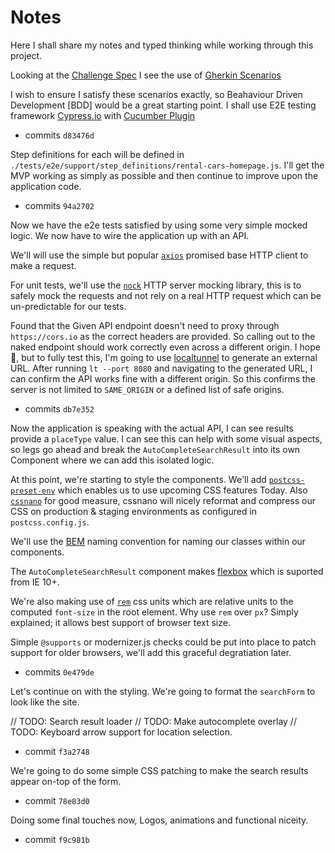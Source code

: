 # Notes

Here I shall share my notes and typed thinking while working through this project.

Looking at the [Challenge Spec](./CHALLENGE.pdf) I see the use of [Gherkin Scenarios](https://docs.cucumber.io/gherkin/reference/)

I wish to ensure I satisfy these scenarios exactly, so Beahaviour Driven Development [BDD] would be a great starting point.
I shall use E2E testing framework [Cypress.io](https://www.cypress.io/) with [Cucumber Plugin](https://github.com/TheBrainFamily/cypress-cucumber-preprocessor)

- commits `d83476d`

Step definitions for each will be defined in `./tests/e2e/support/step_definitions/rental-cars-homepage.js`.
I'll get the MVP working as simply as possible and then continue to improve upon the application code.

- commits `94a2702`

Now we have the e2e tests satisfied by using some very simple mocked logic.
We now have to wire the application up with an API.

We'll will use the simple but popular [`axios`](https://github.com/axios/axios) promised base HTTP client to make a request.

For unit tests, we'll use the [`nock`](https://github.com/nock/nock) HTTP server mocking library, this is to safely mock the requests and not rely on a real HTTP request which can be un-predictable for our tests.

Found that the Given API endpoint doesn't need to proxy through `https://cors.io` as the correct headers are provided.  So calling out to the naked endpoint should work correctly even across a different origin.
I hope 🤔,  but to fully test this, I'm going to use [localtunnel](https://localtunnel.github.io/www/) to generate an external URL.
After running `lt --port 8080` and navigating to the generated URL, I can confirm the API works fine with a different origin.  So this confirms the server is not limited to `SAME_ORIGIN` or a defined list of safe origins.

- commits `db7e352`

Now the application is speaking with the actual API, I can see results provide a `placeType` value.  I can see this can help with some visual aspects, so legs go ahead and break the `AutoCompleteSearchResult` into its own Component where we can add this isolated logic.

At this point, we're starting to style the components.  We'll add [`postcss-preset-env`](https://preset-env.cssdb.org/) which enables us to use upcoming CSS features Today. Also [`cssnano`](https://cssnano.co/) for good measure, cssnano will nicely reformat and compress our CSS on production & staging environments as configured in `postcss.config.js`.

We'll use the [BEM](http://getbem.com/) naming convention for naming our classes within our components.

The `AutoCompleteSearchResult` component makes [flexbox](https://caniuse.com/#feat=flexbox) which is suported from IE 10+.

We're also making use of [`rem`](https://www.w3.org/TR/css3-values/#font-relative-lengths) css units which are relative units to the computed `font-size` in the root element.
Why use `rem` over `px`? Simply explained; it allows best support of browser text size.

Simple `@supports` or modernizer.js checks could be put into place to patch support for older browsers, we'll add this graceful degratiation later.

- commits `0e479de`

Let's continue on with the styling.  We're going to format the `searchForm` to look like the site.

// TODO: Search result loader
// TODO: Make autocomplete overlay
// TODO: Keyboard arrow support for location selection.

- commit `f3a2748`

We're going to do some simple CSS patching to make the search results appear on-top of the form.

- commit `78e83d0`

Doing some final touches now, Logos, animations and functional niceity.

- commit `f9c981b`
